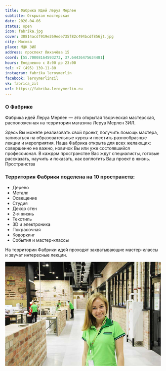 ```yaml
---
title: Фабрика Идей Леруа Мерлен
subtitle: Открытая мастерская
date: 2020-04-06
status: open
icon: fabrika.jpg
cover: 30814acdf919e269ede735f82c494bcdf856jt.jpg
city: Москва
place: МЦК ЗИЛ
address: проспект Лихачёва 15
coord: [55.70008164593273, 37.64436475634481]
hours: Ежедневно с 8:00 до 23:00
tel: +7 (495) 139-11-80
instagram: fabrika_leroymerlin
facebook: leroymerlinzil
vk: fabrica_zil
url: https://fabrika.leroymerlin.ru
---
```


### О Фабрике

Фабрика идей Леруа Мерлен — это открытая творческая мастерская, расположенная на территории магазина Леруа Мерлен ЗИЛ.

Здесь Вы можете реализовать свой проект, получить помощь мастера, записаться на образовательные курсы и посетить разнообразные лекции и мероприятия. Наша Фабрика открыта для всех желающих: совершенно не важно, новичок Вы или уже состоявшийся профессионал. В каждом пространстве Вас ждут специалисты, готовые рассказать, научить и показать, как воплотить Ваш проект в жизнь.
Пространства

### Территория Фабрики поделена на 10 пространств:
- Дерево
- Металл
- Освещение
- Студия
- Декор стен
- 2-я жизнь
- Текстиль
- 3D и электроника
- Покрасочная
- Коворкинг
- События и мастер-классы

На территории Фабрики идей проходят захватывающие мастер-классы и звучат интересные лекции.


![](./LerroyMerlin-2019-06-17-0.jpg)